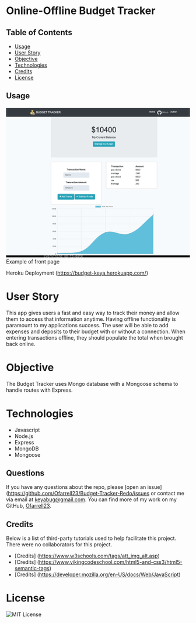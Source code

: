 # Online-Offline Budget Tracker

## Table of Contents 

* [Usage](#usage)
* [User Story](#userstory)
* [Objective](#objective)
* [Technologies](#technologies)
* [Credits](#credits)
* [License](#license)

## Usage 

![Screenshoot](public/img/icons/screen.png)
Example of front page

Heroku Deployment (https://budget-keya.herokuapp.com/)

# User Story
This app gives users a fast and easy way to track their money and allow them to access that information anytime. Having offline functionality is paramount to my applications success. The user will be able to add expenses and deposits to their budget with or without a connection. When entering transactions offline, they should populate the total when brought back online.

# Objective
The Budget Tracker uses Mongo database with a Mongoose schema to handle routes with Express.

# Technologies
* Javascript
* Node.js
* Express
* MongoDB
* Mongoose

## Questions
If you have any questions about the repo, please [open an issue](https://github.com/Ofarrell23/Budget-Tracker-Redo/issues or contact me via email at keyabug@gmail.com. You can find more of my work on my GitHub, [Ofarrell23](https://github.com/Ofarrell23/).
    
## Credits
Below is a list of third-party tutorials used to help facilitate this project. There were no collaborators for this project.

* [Credits] (https://www.w3schools.com/tags/att_img_alt.asp)
* [Credits] (https://www.vikingcodeschool.com/html5-and-css3/html5-semantic-tags)
* [Credits] (https://developer.mozilla.org/en-US/docs/Web/JavaScript)

# License
![MIT License](https://img.shields.io/badge/license-MIT-green)

